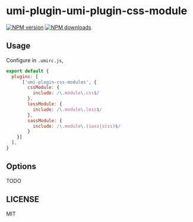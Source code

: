 # umi-plugin-umi-plugin-css-module

[![NPM version](https://img.shields.io/npm/v/umi-plugin-umi-plugin-css-module.svg?style=flat)](https://npmjs.org/package/umi-plugin-umi-plugin-css-module)
[![NPM downloads](http://img.shields.io/npm/dm/umi-plugin-umi-plugin-css-module.svg?style=flat)](https://npmjs.org/package/umi-plugin-umi-plugin-css-module)



## Usage

Configure in `.umirc.js`,

```js
export default {
  plugins: [
      ['umi-plugin-css-modules', {
        cssModule: {
          include: /\.module\.css$/
        },
        lessModule: {
          include: /\.module\.less$/
        },
        sassModule: {
          include: /\.module\.(sass|scss)$/
        }
    }]
  ],
}
```

## Options

TODO

## LICENSE

MIT
